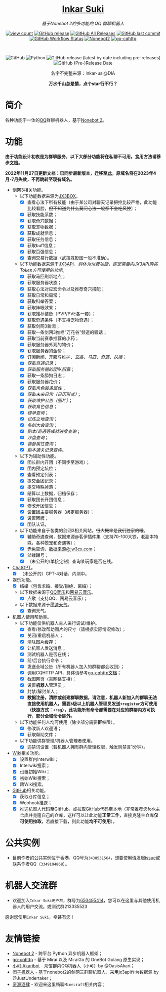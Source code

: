 <div align="center">

# [Inkar Suki](https://www.inkar-suki.xyz)

_基于Nonebot 2的多功能的 QQ 群聊机器人_
<p align="center">
    <a href="https://github.com/serfend/jx3databot/"><img alt="view count" src="https://visitor-badge.glitch.me/badge?page_id=serfend/jx3databot&left_text=views" /></a> 
    <a href="https://github.com/serfend/jx3databot/releases"><img alt="GitHub release" src="https://img.shields.io/github/release/serfend/jx3databot.svg?style=flat-square" /></a>
    <a href="https://github.com/serfend/jx3databot/releases"><img alt="GitHub All Releases" src="https://img.shields.io/github/downloads/serfend/jx3databot/total.svg?style=flat-square&color=%2364ff82" /></a>
    <a href="https://github.com/serfend/jx3databot/commits"><img alt="GitHub last commit" src="https://img.shields.io/github/last-commit/serfend/jx3databot.svg?style=flat-square" /></a>
    <a href="https://github.com/serfend/jx3databot/actions/workflows/primary.yml"><img alt="GitHub Workflow Status" src="https://github.com/serfend/jx3databot/actions/workflows/primary.yml/badge.svg" /></a>
    <a href="#"><img alt="Nonebot2" src="https://img.shields.io/badge/Nonebot2-Release_v2.0.0_beta.5-brightgreen" /></a>
    <a href="#"><img alt="go-cqhttp" src="https://img.shields.io/badge/go--cqhttp-v1.0.0_rc3-brightgreen" /></a>
</p>

<br>

![GitHub](https://img.shields.io/github/license/serfend/jx3databot)
![Python](https://img.shields.io/badge/Python-3.8+-blue)
![GitHub release (latest by date including pre-releases)](https://img.shields.io/github/v/release/serfend/jx3databot?include_prereleases)
![GitHub (Pre-)Release Date](https://img.shields.io/github/release-date-pre/serfend/jx3databot)

名字不完整来源：Inkar-usi@DIA

**万水千山总是情，点个star行不行？**

</div>
    
# 简介
各种功能于一体的[QQ](https://im.qq.com)群聊机器人，基于[Nonebot 2](https://v2.nonebot.dev)。

# 功能
**由于功能设计初衷是为群聊服务，以下大部分功能将在私聊不可用，食用方法请移步[文档](https://inkar-suki.codethink.cn)。**

**2022年11月27日更新文档：已同步最新版本，迁移至[此](https://inkar-suki.codethink.cn)，原域名将在2023年4月-7月失效，不再跳转至现有域名。**

- [剑网3](https://jx3.xoyo.com)相关功能。
    - 以下功能数据来源为[JX3BOX](https://www.jx3box.com)。
        - [x] 查看心法下所有技能（由于某公司对聊天记录把控比较严格，此功能比较看脸，~~但不知道为什么莫问心法一般都不会吃风控~~）；
        - [x] 获取技能系数；
        - [x] 获取奇穴数据；
        - [x] 获取宠物数据；
        - [x] 获取成就信息；
        - [x] 获取任务信息；
        - [x] 获取buff信息；
        - [x] 获取百强信息；
        - [x] 查询交易行数据（武技殊影图一般不准确）。
    - 以下功能数据来源于[JX3API](https://www.jx3api.com)，*斜体为付费功能，即您需要向JX3API购买Token方可使用的功能*。
        - [x] 获取马匹刷新地点；
        - [x] 获取服务器状态；
        - [x] 获取心法对应宏命令以及推荐奇穴搭配；
        - [x] 获取日常和周常；
        - [x] 获取科举答案；
        - [x] 获取阵眼效果；
        - [x] 获取推荐装备（PVP/PVE各一套）；
        - [x] 获取奇遇条件（不支持宠物奇遇）；
        - [x] 获取剑网3新闻；
        - [x] 获取一条剑网3推栏“万花谷”频道的骚话；
        - [x] 获取当前赛季推荐的小药；
        - [x] 获取服务器外观的物价；
        - [x] 获取服务器的金价；
        - [x] 订阅新闻、开服与维护、*玄晶、马匹、奇遇、扶摇*；
        - [x] *获取奇遇记录*；
        - [x] *获取服务器的团队招募*；
        - [x] 获取一条舔狗日志；
        - [x] 获取服务器花价；
        - [x] *获取角色装备属性*；
        - [x] *获取未来日常（日历形式）*；
        - [x] *获取维护公告（图片）*；
        - [x] *获取角色信息*；
        - [x] *榜单查询*；
        - [x] *试炼之地查询*；
        - [x] *名剑大会查询*；
        - [x] *副本/奇遇等成就进度查询*；
        - [x] *沙盘查询*；
        - [x] *装备属性查询*；
        - [x] *副本通关记录查询*。
    - 以下为辅助性功能。
        - [x] 团长群内开团（不同步至游戏）；
        - [x] 团内预定坑位；
        - [x] 查看预定列表；
        - [x] 提交金团记录；
        - [x] 提交特殊掉落；
        - [x] 结算以上数据，归档保存；
        - [x] 获取团长开团信息；
        - [x] 修改开团信息；
        - [x] 设置团主要服务器（绑定服务器）；
        - [x] 设置团牌；
        - [x] 团队认证。
    - 以下功能来自于各类的剑网3相关网站，~~很大概率是我们独家的哦~~。
        - [x] 辅助奇遇查询，数据来源@茗伊插件集（支持70-100大铁，老副本特殊，各种摸宠和奇遇等）；
        - [x] 赤兔查询，数据来源@jw3cx.com；
        - [x] 盆栽蹲号；
        - [x] （未公开的/单接定制）查询某玩家是否在线。
- [ChatGPT](https://chat.openai.com/auth/login?__cf_chl_rt_tk=bKFLWPvap3ckKEh5nAsc62BRL8.X_kDi.9gS1debZhE-1680362859-0-gaNycGzNDNA)。
    -[x] （未公开的）GPT-4对话，内测中。
- 娱乐功能。
    - [x] 结婚（包含求婚、接受/拒绝、离婚）；
    - 以下数据来源于[QQ音乐](https://y.qq.com)和[网易云音乐](https://music.163.com)。
        - [x] 点歌（支持QQ、网易云音乐）；
    - 以下数据来源于[墨迹天气](http://m.moji.com/)。
        - [x] 查询天气。
- 机器人使用帮助类。
    - 以下功能仅供机器人主人进行调试/维护。
        - [x] 查看/修改帮助图片的尺寸（请根据实际情况修改）；
        - [x] 关闭/重启机器人；
        - [x] 清除图片缓存；
        - [x] 让机器人发送消息；
        - [x] 测试机器人是否在线；
        - [x] 前/后台执行命令；
        - [x] 发送全域公告（所有机器人加入的群聊都会收到）；
        - [x] 调用CQHTTP API，具体请参考[go-cqhttp文档](https://docs.go-cqhttp.org)；
        - [x] 截图网页（需网络支持）；
        - [x] 设置**机器人**管理员；
        - [x] 封禁/解封某人；
        - [x] **数据注册，清除或创建群聊数据，请注意，机器人新加入的群聊无法直接使用机器人，需要`8`级以上机器人管理员发送`+register`方可使用（快捷方式：`+reg`），此功能所有命令都需要在对应的群聊内方可执行，部分全域命令除外。**
    - 以下功能任何人均可使用（除少部分需要**群**权限）。
        - [x] 修改新人欢迎语；
        - [x] 获取帮助文件；
    - 以下功能供群管理/机器人管理者使用。
        - [x] 违禁词设置（若机器人拥有群内管理权限，触发则禁言1分钟）。
- [Wiki](https://www.mediawiki.org)相关功能。
    - [x] 设置群内Interwiki；
    - [x] Interwiki搜索；
    - [x] 设置初始Wiki；
    - [x] 初始Wiki搜索；
    - [x] 跨Wiki搜索。
- [GitHub](https://github.com)相关功能。
    - [x] 获取仓库信息；
    - [x] Webhook推送；
    - [x] 推送机器人代码至GitHub，或拉取GitHub代码至本地（非常推荐您fork主仓库并克隆自己的仓库，这样可以让此功能**正常工作**，直接克隆主仓库**仅可使用拉取**，若直接下载，则此功能**均不可使用**）。

# 公共实例
- 目前作者的公共实例位于香港，QQ号为`3438531564`，想要使用请发起[issue](https://github.com/serfend/jx3databot/issues)或联系作者QQ（`3349104868`）。

# 机器人交流群
- 欢迎加入`Inkar-Suki用户群`，群号为[650495414](https://jq.qq.com/?_wv=1027&k=JazIPJxf)，您可以在这里与其他使用机器人的用户交流。或测试群213335523

感谢您使用`Inkar Suki`，幸甚有您！

# 友情链接
- [Nonebot 2](https://v2.nonebot.dev/) - 跨平台 Python 异步机器人框架；
- [go-cqhttp](https://docs.go-cqhttp.org/) - 基于 Mirai 以及 MiraiGo 的 OneBot Golang 原生实现；
- [小可·Akaribot](https://github.com/Teahouse-Studios/akari-bot) - 茶馆群内QQ机器人（小可）by @OasisAkari；
- [团子机器人](https://github.com/JustUndertaker/mini_jx3_bot) - 基于nonebot2的剑网三群聊机器人，采用jx3api作为数据源 by @JustUndertaker；
- [资源酒肆](https://jq.qq.com/?_wv=1027&k=urh2dqal) - 欢迎来这里畅聊`Minecraft`相关内容；
